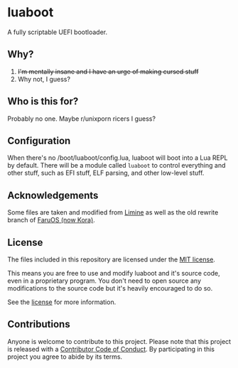 # luaboot
A fully scriptable UEFI bootloader.

## Why?
1. ~~I'm mentally insane and I have an urge of making cursed stuff~~
2. Why not, I guess?

## Who is this for?
Probably no one. Maybe r/unixporn ricers I guess?

## Configuration
When there's no /boot/luaboot/config.lua, luaboot will boot into a Lua REPL by default. There will be a module
called `luaboot` to control everything and other stuff, such as EFI stuff, ELF parsing, and other low-level
stuff.

## Acknowledgements
Some files are taken and modified from [Limine](https://github.com/limine-bootloader/limine) as well as the
old rewrite branch of [FaruOS (now Kora)](https://github.com/kora/ydin/tree/rewrite-old).

## License
The files included in this repository are licensed under the [MIT license](https://opensource.org/licenses/MIT).

This means you are free to use and modify luaboot and it's source code, even in a proprietary program. You
don't need to open source any modifications to the source code but it's heavily encouraged to do so.

See the [license](LICENSE) for more information.

## Contributions
Anyone is welcome to contribute to this project. Please note that this project is released with a [Contributor
Code of Conduct](CODE_OF_CONDUCT.md). By participating in this project you agree to abide by its terms.